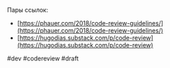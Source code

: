 Пары ссылок:
- [https://phauer.com/2018/code-review-guidelines/](https://phauer.com/2018/code-review-guidelines/)
- [https://hugodias.substack.com/p/code-review](https://hugodias.substack.com/p/code-review)

#dev #codereview
#draft